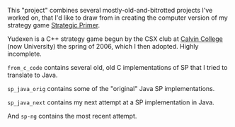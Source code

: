 This "project" combines several mostly-old-and-bitrotted projects I've worked
on, that I'd like to draw from in creating the computer version of my strategy
game [Strategic Primer](https://strategicprimer.wordpress.com).

Yudexen is a C++ strategy game begun by the CSX club at [Calvin
College](https://www.calvin.edu) (now University) the spring of 2006, which I
then adopted.  Highly incomplete.

`from_c_code` contains several old, old C implementations of SP that I tried to
translate to Java.

`sp_java_orig` contains some of the "original" Java SP implementations.

`sp_java_next` contains my next attempt at a SP implementation in Java.

And `sp-ng` contains the most recent attempt.
